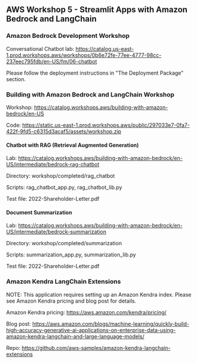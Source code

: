 ## AWS Workshop 5 - Streamlit Apps with Amazon Bedrock and LangChain

### Amazon Bedrock Development Workshop

Conversational Chatbot lab: https://catalog.us-east-1.prod.workshops.aws/workshops/0b6e72fe-77ee-4777-98cc-237eec795fdb/en-US/fm/06-chatbot

Please follow the deployment instructions in "The Deployment Package" section.

### Building with Amazon Bedrock and LangChain Workshop

Workshop: https://catalog.workshops.aws/building-with-amazon-bedrock/en-US

Code: https://static.us-east-1.prod.workshops.aws/public/297033e7-0fa7-422f-9fd5-c6315d3acaf5/assets/workshop.zip

#### Chatbot with RAG (Retrieval Augmented Generation)

Lab: https://catalog.workshops.aws/building-with-amazon-bedrock/en-US/intermediate/bedrock-rag-chatbot

Directory: workshop/completed/rag_chatbot

Scripts: rag_chatbot_app.py, rag_chatbot_lib.py

Test file: 2022-Shareholder-Letter.pdf

#### Document Summarization

Lab: https://catalog.workshops.aws/building-with-amazon-bedrock/en-US/intermediate/bedrock-summarization

Directory: workshop/completed/summarization

Scripts: summarization_app.py, summarization_lib.py

Test file: 2022-Shareholder-Letter.pdf

### Amazon Kendra LangChain Extensions

NOTE: This application requires setting up an Amazon Kendra index.  Please see Amazon Kendra pricing and blog post for details.

Amazon Kendra pricing: https://aws.amazon.com/kendra/pricing/

Blog post: https://aws.amazon.com/blogs/machine-learning/quickly-build-high-accuracy-generative-ai-applications-on-enterprise-data-using-amazon-kendra-langchain-and-large-language-models/

Repo: https://github.com/aws-samples/amazon-kendra-langchain-extensions
